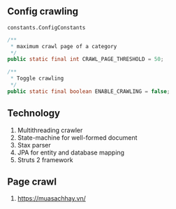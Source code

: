 ## Config crawling

`constants.ConfigConstants`

```java
/**
 * maximum crawl page of a category
 */
public static final int CRAWL_PAGE_THRESHOLD = 50;

/**
 * Toggle crawling
 */
public static final boolean ENABLE_CRAWLING = false;
```

## Technology
1. Multithreading crawler
2. State-machine for well-formed document
3. Stax parser
4. JPA for entity and database mapping
5. Struts 2 framework

## Page crawl
1. https://muasachhay.vn/